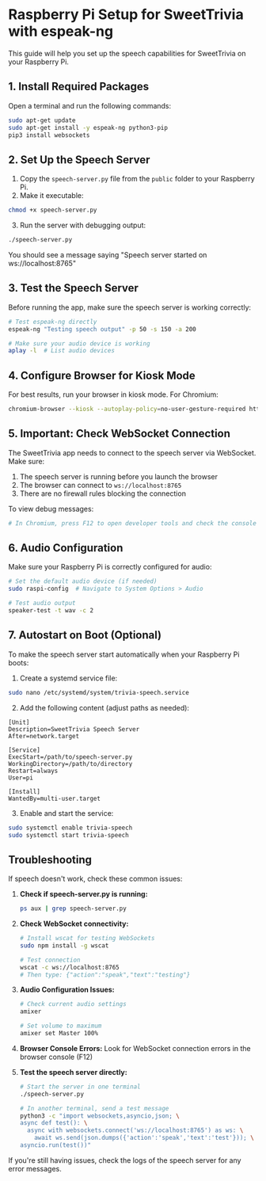 
# Raspberry Pi Setup for SweetTrivia with espeak-ng

This guide will help you set up the speech capabilities for SweetTrivia on your Raspberry Pi.

## 1. Install Required Packages

Open a terminal and run the following commands:

```bash
sudo apt-get update
sudo apt-get install -y espeak-ng python3-pip
pip3 install websockets
```

## 2. Set Up the Speech Server

1. Copy the `speech-server.py` file from the `public` folder to your Raspberry Pi.
2. Make it executable:

```bash
chmod +x speech-server.py
```

3. Run the server with debugging output:

```bash
./speech-server.py
```

You should see a message saying "Speech server started on ws://localhost:8765"

## 3. Test the Speech Server

Before running the app, make sure the speech server is working correctly:

```bash
# Test espeak-ng directly
espeak-ng "Testing speech output" -p 50 -s 150 -a 200

# Make sure your audio device is working
aplay -l  # List audio devices
```

## 4. Configure Browser for Kiosk Mode

For best results, run your browser in kiosk mode. For Chromium:

```bash
chromium-browser --kiosk --autoplay-policy=no-user-gesture-required http://localhost:8080
```

## 5. Important: Check WebSocket Connection

The SweetTrivia app needs to connect to the speech server via WebSocket. Make sure:

1. The speech server is running before you launch the browser
2. The browser can connect to `ws://localhost:8765`
3. There are no firewall rules blocking the connection

To view debug messages:

```bash
# In Chromium, press F12 to open developer tools and check the console for connection errors
```

## 6. Audio Configuration

Make sure your Raspberry Pi is correctly configured for audio:

```bash
# Set the default audio device (if needed)
sudo raspi-config  # Navigate to System Options > Audio

# Test audio output
speaker-test -t wav -c 2
```

## 7. Autostart on Boot (Optional)

To make the speech server start automatically when your Raspberry Pi boots:

1. Create a systemd service file:

```bash
sudo nano /etc/systemd/system/trivia-speech.service
```

2. Add the following content (adjust paths as needed):

```
[Unit]
Description=SweetTrivia Speech Server
After=network.target

[Service]
ExecStart=/path/to/speech-server.py
WorkingDirectory=/path/to/directory
Restart=always
User=pi

[Install]
WantedBy=multi-user.target
```

3. Enable and start the service:

```bash
sudo systemctl enable trivia-speech
sudo systemctl start trivia-speech
```

## Troubleshooting

If speech doesn't work, check these common issues:

1. **Check if speech-server.py is running:**
   ```bash
   ps aux | grep speech-server.py
   ```

2. **Check WebSocket connectivity:**
   ```bash
   # Install wscat for testing WebSockets
   sudo npm install -g wscat
   
   # Test connection
   wscat -c ws://localhost:8765
   # Then type: {"action":"speak","text":"testing"}
   ```

3. **Audio Configuration Issues:**
   ```bash
   # Check current audio settings
   amixer
   
   # Set volume to maximum
   amixer set Master 100%
   ```

4. **Browser Console Errors:**
   Look for WebSocket connection errors in the browser console (F12)
   
5. **Test the speech server directly:**
   ```bash
   # Start the server in one terminal
   ./speech-server.py
   
   # In another terminal, send a test message
   python3 -c "import websockets,asyncio,json; \
   async def test(): \
     async with websockets.connect('ws://localhost:8765') as ws: \
       await ws.send(json.dumps({'action':'speak','text':'test'})); \
   asyncio.run(test())"
   ```

If you're still having issues, check the logs of the speech server for any error messages.